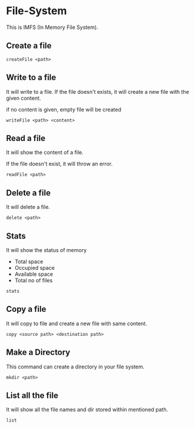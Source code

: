 # File-System

This is IMFS (In Memory File System).

## Create a file

```
createFile <path>
```

## Write to a file

It will write to a file. If the file doesn't exists, it will create a new file with the given content.

if no content is given, empty file will be created

```
writeFile <path> <content>
```

## Read a file

It will show the content of a file.

If the file doesn't exist, it will throw an error.

```
readFile <path>
```

## Delete a file

It will delete a file.

```
delete <path>
```

## Stats

It will show the status of memory

- Total space
- Occupied space
- Available space
- Total no of files

```
stats
```

## Copy a file

It will copy to file and create a new file with same content.

```
copy <source path> <destination path>
```

## Make a Directory

This command can create a directory in your file system.

```
mkdir <path>
```

## List all the file

It will show all the file names and dir stored within mentioned path.

```
list
```
